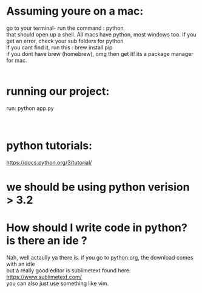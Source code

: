 # Assuming youre on a mac:<br />
 go to your terminal- run the command : python  <br />
 that should open up a shell. All macs have python, most windows too. If you get an error, check your sub folders for python <br />
 if you cant find it, run this : brew install pip <br />
 if you dont have brew (homebrew), omg then get it! its a package manager for mac. <br />
 <br />
 # running our project: <br />
  run: python app.py <br />
  <br />
  <br />
  # python tutorials: <br />
  https://docs.python.org/3/tutorial/<br />
  
  # we should be using python verision > 3.2 <br />
  
  # How should I write code in python? is there an ide ? <br />
  Nah, well actaully ya there is. if you go to python.org, the download comes with an idle <br />
  but a really good editor is sublimetext found here: https://www.sublimetext.com/ <br />
  you can also just use something like vim. <br />
  
  
 

